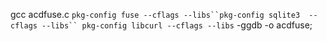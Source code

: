 

gcc acdfuse.c `pkg-config fuse --cflags --libs``pkg-config sqlite3 
--cflags --libs`` pkg-config libcurl --cflags --libs` -ggdb -o acdfuse;
